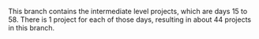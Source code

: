 This branch contains the intermediate level projects, which are days 15 to 58. There is 1 project for each of those days, resulting in about 44 projects in this branch.

